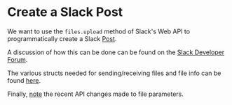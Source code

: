 # Create a Slack Post

We want to use the `files.upload` method of Slack's Web API to programmatically
create a Slack [Post](http://slackhq.com/post/130081834025/refreshing-posts-20).

A discussion of how this can be done can be found on the [Slack
Developer Forum](https://dev4slack.slack.com/archives/ideas-slackapi/p1452012349000046).

The various structs needed for sending/receiving files and file info can be
found [here](https://github.com/dvdplm/slack/blob/master/files.go).

Finally, [note](https://medium.com/slack-developer-blog/important-changes-to-files-in-the-web-api-eb38f2a9c1e7#.vv3zsikhp) the recent API changes made to file parameters.

